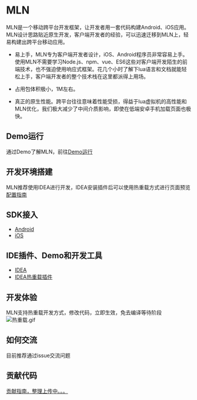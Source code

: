 # MLN
MLN是一个移动跨平台开发框架，让开发者用一套代码构建Android、iOS应用。MLN设计思路贴近原生开发，客户端开发者的经验，可以迅速迁移到MLN上，轻易构建出跨平台移动应用。

* 易上手，MLN专为客户端开发者设计，iOS、Android程序员非常容易上手。使用MLN不需要学习Node.js、npm、vue、ES6这些对客户端开发陌生的前端技术，也不强迫使用响应式框架。花几个小时了解下lua语言和文档就能轻松上手，客户端开发者的整个技术栈在这里都派得上用场。

* 占用包体积极小，1M左右。

* 真正的原生性能。跨平台往往意味着性能受损，得益于lua虚拟机的高性能和MLN优化，我们极大减少了中间介质影响，即使在低端安卓手机加载页面也极快。

## Demo运行
通过Demo了解MLN，前往[Demo运行](https://github.com/momotech/MLN/wiki/Demo运行)

## 开发环境搭建
MLN推荐使用IDEA进行开发，IDEA安装插件后可以使用热重载方式进行页面预览
[配置指南](https://github.com/momotech/MLN/wiki/MLN开发环境搭建)

## SDK接入
* [Android](https://github.com/momotech/MLN/wiki/sdk接入#Android接入)
* [iOS](https://github.com/momotech/MLN/wiki/sdk接入#iOS接入)

## IDE插件、Demo和开发工具
* [IDEA](http://www.jetbrains.com/idea/download/#section=mac)
* [IDEA热重载插件](https://s.momocdn.com/w/u/others/custom/LuaNative/MomoLuaNative.zip)

## 开发体验
MLN支持热重载开发方式，修改代码，立即生效，免去编译等待阶段
![热重载.gif](https://s.momocdn.com/w/u/others/custom/LuaNative/readme3.gif)

## 如何交流

目前推荐通过issue交流问题

## 贡献代码

[贡献指南，整理上传中。。。]()
